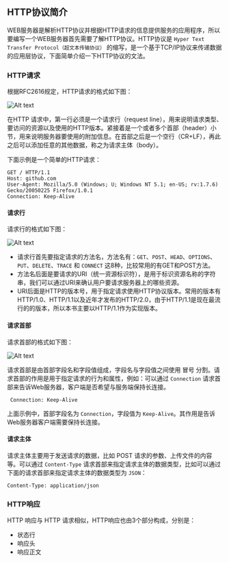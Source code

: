 ## HTTP协议简介

WEB服务器是解析HTTP协议并根据HTTP请求的信息提供服务的应用程序，所以要编写一个WEB服务器首先需要了解HTTP协议。HTTP协议是 `Hyper Text Transfer Protocol（超文本传输协议）` 的缩写，是一个基于TCP/IP协议来传递数据的应用层协议，下面简单介绍一下HTTP协议的文法。

### HTTP请求

根据RFC2616规定，HTTP请求的格式如下图：

![Alt text](./1_8.png)

在HTTP 请求中，第一行必须是一个请求行（request line），用来说明请求类型、要访问的资源以及使用的HTTP版本。紧接着是一个或者多个首部（header）小节，用来说明服务器要使用的附加信息。在首部之后是一个空行（CR+LF），再此之后可以添加任意的其他数据，称之为请求主体（body）。

下面示例是一个简单的HTTP请求：

```text
GET / HTTP/1.1
Host: github.com
User-Agent: Mozilla/5.0 (Windows; U; Windows NT 5.1; en-US; rv:1.7.6)
Gecko/20050225 Firefox/1.0.1
Connection: Keep-Alive
```

#### 请求行

请求行的格式如下图：

![Alt text](./1_9.png)

* 请求行首先要指定请求的方法名，方法名有：`GET`、`POST`、`HEAD`、`OPTIONS`、`PUT`、`DELETE`、`TRACE` 和 `CONNECT` 这8种，比较常用的有GET和POST方法。
* 方法名后面是要请求的URI（统一资源标识符），是用于标识资源名称的字符串，我们可以通过URI来确认用户要请求服务器上的哪些资源。
* URI后面是HTTP的版本号，用于指定请求使用HTTP协议版本。常用的版本有HTTP/1.0、HTTP/1.1以及近年才发布的HTTP/2.0，由于HTTP/1.1是现在最流行的的版本，所以本书主要以HTTP/1.1作为实现版本。

#### 请求首部

请求首部的格式如下图：

![Alt text](./1_10.png)

请求首部是由首部字段名和字段值组成，字段名与字段值之间使用 冒号 分割。请求首部的作用是用于指定请求的行为和属性，例如：可以通过 `Connection` 请求首部来告诉Web服务器，客户端是否希望与服务端保持长连接。

```text
 Connection: Keep-Alive
```

上面示例中，首部字段名为 `Connection`，字段值为 `Keep-Alive`。其作用是告诉Web服务器客户端需要保持长连接。

#### 请求主体

请求主体主要用于发送请求的数据，比如 POST 请求的参数、上传文件的内容等。可以通过 `Content-Type` 请求首部来指定请求主体的数据类型，比如可以通过下面的请求首部来指定请求主体的数据类型为 `JSON`：
```text
Content-Type: application/json
```

### HTTP响应

HTTP 响应与 HTTP 请求相似，HTTP响应也由3个部分构成，分别是：

* 状态行
* 响应头
* 响应正文

